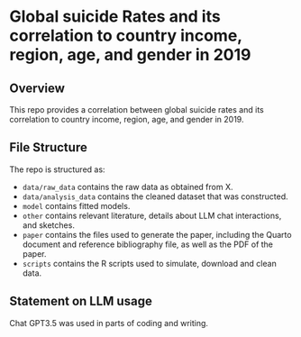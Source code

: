 # Global suicide Rates and its correlation to country income, region, age, and gender in 2019

## Overview

This repo provides a correlation between global suicide rates and its correlation to country income, region, age, and gender in 2019. 


## File Structure

The repo is structured as:

-   `data/raw_data` contains the raw data as obtained from X.
-   `data/analysis_data` contains the cleaned dataset that was constructed.
-   `model` contains fitted models. 
-   `other` contains relevant literature, details about LLM chat interactions, and sketches.
-   `paper` contains the files used to generate the paper, including the Quarto document and reference bibliography file, as well as the PDF of the paper. 
-   `scripts` contains the R scripts used to simulate, download and clean data.


## Statement on LLM usage

Chat GPT3.5 was used in parts of coding and writing. 
